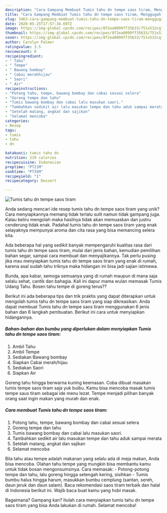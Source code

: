 ```yaml
---
description: "Cara Gampang Membuat Tumis tahu dn tempe saos tiram, Menggugah Selera"
title: "Cara Gampang Membuat Tumis tahu dn tempe saos tiram, Menggugah Selera"
slug: 3463-cara-gampang-membuat-tumis-tahu-dn-tempe-saos-tiram-menggugah-selera
date: 2020-05-25T17:57:34.697Z
image: https://img-global.cpcdn.com/recipes/8f2ea0099ff35633/751x532cq70/tumis-tahu-dn-tempe-saos-tiram-foto-resep-utama.jpg
thumbnail: https://img-global.cpcdn.com/recipes/8f2ea0099ff35633/751x532cq70/tumis-tahu-dn-tempe-saos-tiram-foto-resep-utama.jpg
cover: https://img-global.cpcdn.com/recipes/8f2ea0099ff35633/751x532cq70/tumis-tahu-dn-tempe-saos-tiram-foto-resep-utama.jpg
author: Carolyn Palmer
ratingvalue: 3.5
reviewcount: 8
recipeingredient:
- " Tahu"
- " Tempe"
- " Bawang bombay"
- " Cabai merahhijau"
- " Saori"
- " Air"
recipeinstructions:
- "Potong tahu, tempe, bawang bombay dan cabai sesuai selera"
- "Goreng tempe dan tahu"
- "Tumis bawang bombay dan cabai lalu masukan saori."
- "Tambahkan sedikit air lalu masukan tempe dan tahu aduk sampai merata"
- "Setelah matang, angkat dan sajikan"
- "Selamat mencoba"
categories:
- Resep
tags:
- tumis
- tahu
- dn

katakunci: tumis tahu dn 
nutrition: 219 calories
recipecuisine: Indonesian
preptime: "PT21M"
cooktime: "PT35M"
recipeyield: "1"
recipecategory: Dessert

---
```



![Tumis tahu dn tempe saos tiram](https://img-global.cpcdn.com/recipes/8f2ea0099ff35633/751x532cq70/tumis-tahu-dn-tempe-saos-tiram-foto-resep-utama.jpg)

Anda sedang mencari ide resep tumis tahu dn tempe saos tiram yang unik? Cara menyiapkannya memang tidak terlalu sulit namun tidak gampang juga. Kalau keliru mengolah maka hasilnya tidak akan memuaskan dan justru cenderung tidak enak. Padahal tumis tahu dn tempe saos tiram yang enak selayaknya mempunyai aroma dan cita rasa yang bisa memancing selera kita.

Ada beberapa hal yang sedikit banyak mempengaruhi kualitas rasa dari tumis tahu dn tempe saos tiram, mulai dari jenis bahan, kemudian pemilihan bahan segar, sampai cara membuat dan menyajikannya. Tak perlu pusing jika mau menyiapkan tumis tahu dn tempe saos tiram yang enak di rumah, karena asal sudah tahu triknya maka hidangan ini bisa jadi sajian istimewa.

Bunda, apa kabar, semoga semuanya yang di rumah maupun di mana saja selalu sehat, cantik dan bahagia. Kali ini dapur mama wulan memasak Tumis Udang Tahu. Bosen tahu tempe di goreng terus??


Berikut ini ada beberapa tips dan trik praktis yang dapat diterapkan untuk mengolah tumis tahu dn tempe saos tiram yang siap dikreasikan. Anda dapat membuat Tumis tahu dn tempe saos tiram menggunakan 6 jenis bahan dan 6 langkah pembuatan. Berikut ini cara untuk menyiapkan hidangannya.

<!--inarticleads1-->

##### Bahan-bahan dan bumbu yang diperlukan dalam menyiapkan Tumis tahu dn tempe saos tiram:

1. Ambil  Tahu
1. Ambil  Tempe
1. Sediakan  Bawang bombay
1. Siapkan  Cabai merah/hijau
1. Sediakan  Saori
1. Siapkan  Air


Goreng tahu hingga berwarna kuning keemasan. Coba dibuat masakan tumis tempe saos tiram saja yuk buibu. Kamu bisa mencoba masak tumis tempe saus tiram sebagai ide menu lezat. Tempe menjadi pilihan banyak orang saat ingin makan yang murah dan enak. 

<!--inarticleads2-->

##### Cara membuat Tumis tahu dn tempe saos tiram:

1. Potong tahu, tempe, bawang bombay dan cabai sesuai selera
1. Goreng tempe dan tahu
1. Tumis bawang bombay dan cabai lalu masukan saori.
1. Tambahkan sedikit air lalu masukan tempe dan tahu aduk sampai merata
1. Setelah matang, angkat dan sajikan
1. Selamat mencoba


Bila tahu atau tempe adalah makanan yang selalu ada di meja makan, Anda bisa mencoba. Olahan tahu tempe yang mungkin bisa membantu kamu untuk tidak bosan mengonsumsinya. Cara memasak: - Potong-potong tempe dan tahu, lalu goreng hingga setengah kering, sisihkan - Tumis bumbu halus hingga harum, masukkan bumbu cemplung (santan, sereh, daun jeruk dan daun salam). Baca rekomendasi saos tiram terbaik dan halal di Indonesia berikut ini. Wajib baca buat kamu yang hobi masak. 

Bagaimana? Gampang kan? Itulah cara menyiapkan tumis tahu dn tempe saos tiram yang bisa Anda lakukan di rumah. Selamat mencoba!
